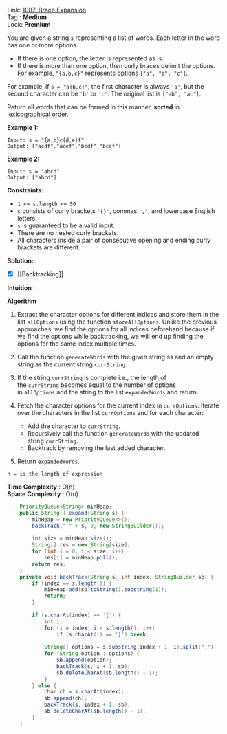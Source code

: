 Link: [1087. Brace Expansion](https://leetcode.com/problems/brace-expansion/) <br>
Tag : **Medium**<br>
Lock: **Premium**

You are given a string `s` representing a list of words. Each letter in the word has one or more options.

-   If there is one option, the letter is represented as is.
-   If there is more than one option, then curly braces delimit the options. For example, `"{a,b,c}"` represents options `["a", "b", "c"]`.

For example, if `s = "a{b,c}"`, the first character is always `'a'`, but the second character can be `'b'` or `'c'`. The original list is `["ab", "ac"]`.

Return all words that can be formed in this manner, **sorted** in lexicographical order.

**Example 1:**
```
Input: s = "{a,b}c{d,e}f"
Output: ["acdf","acef","bcdf","bcef"]
```

**Example 2:**
```
Input: s = "abcd"
Output: ["abcd"]
```

**Constraints:**
-   `1 <= s.length <= 50`
-   `s` consists of curly brackets `'{}'`, commas `','`, and lowercase English letters.
-   `s` is guaranteed to be a valid input.
-   There are no nested curly brackets.
-   All characters inside a pair of consecutive opening and ending curly brackets are different.

**Solution:**

- [x] [[Backtracking]]

**Intuition** :

**Algorithm**
1.  Extract the character options for different indices and store them in the list `allOptions` using the function `storeAllOptions`. Unlike the previous approaches, we find the options for all indices beforehand because if we find the options while backtracking, we will end up finding the options for the same index multiple times.
    
2.  Call the function `generateWords` with the given string ss and an empty string as the current string `currString`.
    
3.  If the string `currString` is complete i.e., the length of the `currString` becomes equal to the number of options in `allOptions` add the string to the list `expandedWords` and return.
    
4.  Fetch the character options for the current index in `currOptions`. Iterate over the characters in the list `currOptions` and for each character:
    
    -   Add the character to `currString`.
    -   Recursively call the function `generateWords` with the updated string `currString`.
    -   Backtrack by removing the last added character.
5.  Return `expandedWords`.

```
n = is the length of expression
```
**Time Complexity** : O(n)<br>
**Space Complexity** : O(n)

```java
    PriorityQueue<String> minHeap;
    public String[] expand(String s) {
        minHeap = new PriorityQueue<>();
        backTrack(" " + s, 0, new StringBuilder());
        
        int size = minHeap.size();
        String[] res = new String[size];
        for (int i = 0; i < size; i++)
            res[i] = minHeap.poll();
        return res;
    }
    private void backTrack(String s, int index, StringBuilder sb) {
        if (index == s.length()) {
            minHeap.add(sb.toString().substring(1));
            return;
        }
        
        if (s.charAt(index) == '{') {
            int i;
            for (i = index; i < s.length(); i++)
                if (s.charAt(i) == '}') break;
            
            String[] options = s.substring(index + 1, i).split(",");
            for (String option : options) {
                sb.append(option);
                backTrack(s, i + 1, sb);
                sb.deleteCharAt(sb.length() - 1);
            }
        } else {
            char ch = s.charAt(index);
            sb.append(ch);
            backTrack(s, index + 1, sb);
            sb.deleteCharAt(sb.length() - 1);
        }
    }
```
